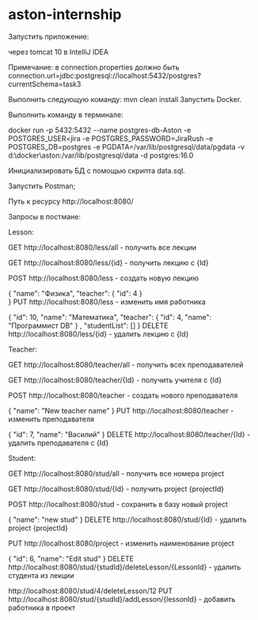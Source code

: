 # aston-internship

Запустить приложение:

через tomcat 10 в IntelliJ IDEA

Примечание: в connection.properties должно быть connection.url=jdbc:postgresql://localhost:5432/postgres?currentSchema=task3

Выполнить следующую команду:
mvn clean install
Запустить Docker.

Выполнить команду в терминале:

docker run -p 5432:5432 --name postgres-db-Aston -e POSTGRES_USER=jira -e POSTGRES_PASSWORD=JiraRush -e POSTGRES_DB=postgres -e PGDATA=/var/lib/postgresql/data/pgdata -v d:\docker\aston:/var/lib/postgresql/data -d postgres:16.0

Инициализировать БД с помощью скрипта data.sql.

Запустить Postman;

Путь к ресурсу
http://localhost:8080/



Запросы в постмане:

Lesson:

GET http://localhost:8080/less/all - получить всe лекции  

GET http://localhost:8080/less/{id} - получить лекцию с {Id}

POST http://localhost:8080/less - создать новую лекцию

{
"name": "Физика",
"teacher": {
        "id": 4
        }     
}
PUT http://localhost:8080/less - изменить имя работника

{
"id": 10,
"name": "Математика",
"teacher": {
    "id": 4,
    "name": "Программист DB"
    } ,
"studentList": []
}
DELETE http://localhost:8080/less/{id} - удалить лекцию с {Id}

Teacher:

GET http://localhost:8080/teacher/all - получить всех преподавателей

GET http://localhost:8080/teacher/{Id} - получить учителя с {Id}

POST http://localhost:8080/teacher - создать нового преподавателя

{
"name": "New teacher name"
}
PUT http://localhost:8080/teacher - изменить преподавателя

{
"id": 7,
"name": "Василий"
}
DELETE http://localhost:8080/teacher/{Id} - удалить преподавателя с {Id}

Student:

GET http://localhost:8080/stud/all - получить все номера project

GET http://localhost:8080/stud/{Id} - получить project {projectId}

POST http://localhost:8080/stud - сохранить в базу новый project

{
"name": "new stud"
}
DELETE http://localhost:8080/stud/{Id} - удалить project {projectId}

PUT http://localhost:8080/project - изменить наименование project

{
"id": 6,
"name": "Edit stud"
}
DELETE http://localhost:8080/stud/{studId}/deleteLesson/{LessonId} - удалить студента из лекции

http://localhost:8080/stud/4/deleteLesson/12
PUT http://localhost:8080/stud/{studId}/addLesson/{lessonId} - добавить работника в проект
